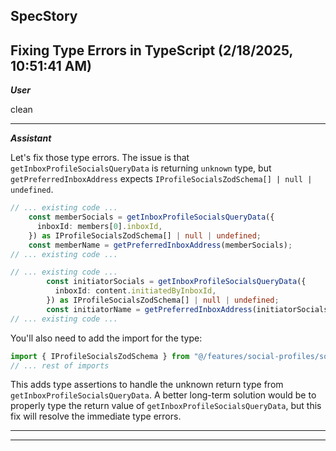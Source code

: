 ## SpecStory

## Fixing Type Errors in TypeScript (2/18/2025, 10:51:41 AM)

_**User**_

clean

---

_**Assistant**_

Let's fix those type errors. The issue is that `getInboxProfileSocialsQueryData` is returning `unknown` type, but `getPreferredInboxAddress` expects `IProfileSocialsZodSchema[] | null | undefined`.

```typescript:features/conversation-list/hooks/use-message-plain-text.ts
// ... existing code ...
    const memberSocials = getInboxProfileSocialsQueryData({
      inboxId: members[0].inboxId,
    }) as IProfileSocialsZodSchema[] | null | undefined;
    const memberName = getPreferredInboxAddress(memberSocials);
// ... existing code ...

// ... existing code ...
        const initiatorSocials = getInboxProfileSocialsQueryData({
          inboxId: content.initiatedByInboxId,
        }) as IProfileSocialsZodSchema[] | null | undefined;
        const initiatorName = getPreferredInboxAddress(initiatorSocials);
// ... existing code ...
```

You'll also need to add the import for the type:

```typescript:features/conversation-list/hooks/use-message-plain-text.ts
import { IProfileSocialsZodSchema } from "@/features/social-profiles/social-profiles.types";
// ... rest of imports
```

This adds type assertions to handle the unknown return type from `getInboxProfileSocialsQueryData`. A better long-term solution would be to properly type the return value of `getInboxProfileSocialsQueryData`, but this fix will resolve the immediate type errors.

---



---

